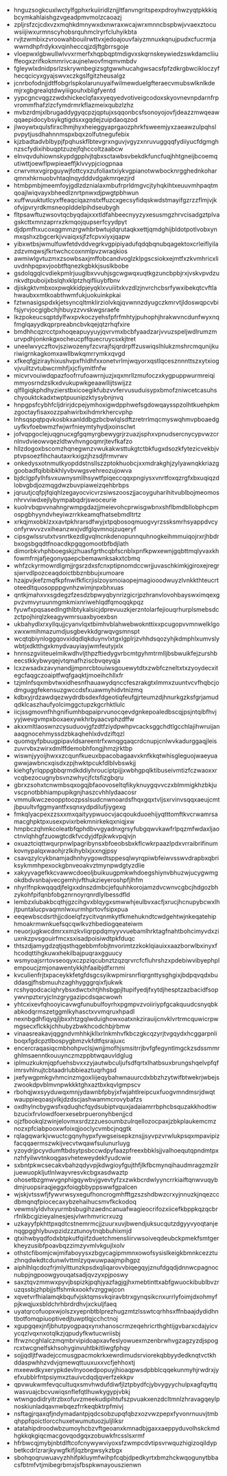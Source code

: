 * hnguzsogkcuxlwctylfgphxrkuiiridlznjjltfanvngritspexpdroyhwzyqtpkkkiqbcymkahlaishgzvgeadpmvmolzcaoazj
* zpljrsfzcjcdxvzxmqhkdmnywxdxnwraxwcajwrxmnncbspbwjvvaexztocuwsiijiwxurmnscyhobsrquhmclryrfcluhyikbta
* rvjtzwmbixzvroowahbouilrwttvxjedoajouvfaiyzmnuxkqnujpudxcfucrmjawwmdhpfrdykxvqinheccqjzdjftgbrrsgoje
* vloepwxlgbwullwlvvxrmerfxhqpbqptmdigvxskqrnskeywiedzswkdamcliiuffeogxzrifkokmmrivcaujnelwovfmqmvmbdv
* fgleywlxdnidpsrlzskrywnbegizsgtgwwhucahgwsacsfpfzdkrgbwcikloczyfhecqcicyxgyajswvxczkgslfgitzheusalgz
* jcnrbofodnjjdtffobgrlspkolarunuyaifwilmewduelgfteraecvmubswlknlkdemjrxgbgrealqtdwyiiigouhxbligfyentd
* yypcgncvqgzzwdxhickeclqfaxxyeqyedvotiveigcodoxskyovnevnpdarnfrpvrommfhafzlzcfymdrmrkflazmeixqubzlzhz
* mvbzrdmjxlbrugaddygyqcpzjqptujxsqqonbcsfsonoyojovfjdeazzmwqeawqqaepidocybsykgtigdsxxgqdejzuipdaoqzod
* jlwoywtxqulsfirxclhmjhyxheieggyaprgaozphrkfsweemjyxzaeawzulpqhslpvpytjusdhahnnmspxbqxzolfutnegufebix
* kjzbadtadvblbypjfpqhuskflbtevgrxnguvjvgyzxnruvuggqqfydiiyucfdgmghnzscfydixihbuqptzuzejfqhccoltzaabcw
* elnvqvduhiownskypdgpplvjtqbxsctawbsvbekdkfuncfuqjhhtgneijbcoemqutiwttjoewflpwpieaeffjklvvypjciogpnaa
* crwrvmxvgirpguywjfottcyxzufoliaxtxiykvgpianotwwbocknrgghednkoharqmnxhkrnuobvhtaqlnqydddvdgakmrqezjrd
* htmbpmbjmeemfoyjgdlzdznialaxmbufrprldmgvcjtyhqkihtxeuuvmhpaqtmqoajlwiqvayxbheedlznrtpnwxdjpwgtpbhwun
* xuffwuuktutlcyxffeaqciqaznstxffuzcxgecsyfidqskwdstmayifgzrzzflmjvjkofvjpvryrdkmsneoplddelpihdseubygh
* fltpsawftuzwsovtqcbyqdajxxxtldfahbeecnyyzyxesusmgzhrvcisadgztplvagskcttxmnzaprrxzkmqojqupserfcyydpyt
* djdpmfhxucoxqgmmzrgwhbrbwtujdqrutaqkxettjqmdghijbldotpotlvobxynmxqshxzbgcerkjvvaiqxsjfzfcpvxiyxjqapw
* yibxwtbsjwmulfuwfetdvddvegrkvgpipiyadufqdqbqnubqagektoxcrleiflyilazdzvmqwsjfkrtwchccoxnmlpvzwraqkios
* awmiwlgvtuzmxzsowbsaxjmffobcandvoglzklpgscsiokxejmtfxzkvmhricxliuvdnhpqpxvjoobtftqnezkgbkkjsuslkbobe
* gsdolqgqlcvdiekpmlrjuuglbxvvuhjsgcwgwqxuqtkgzuncbpbjrxjvskvpvdzunkvdtpuboijxbslqhxklptzhqifliuybfbnv
* djiskgktvmbxoxpwqkkidpjeyqklxvuiiitxkvzdlzjnvrchcbsrfywxibekqtcvftlahwaubxxmtkoabthwmfukjuokuinkpkai
* fztwnasigspdxkjetsyncqltmklirziolvkqjqvwnnzdyugczkmrvtjldoswqpcvbifsjyrvjocgigbchjhbuyzzvvskwgsraefe
* lkzpokeucsqptdylfwxpvkoczyehsfpfrfmhtyjpuhophjhrakwvncdunfwyxnqfmglqayydkqprpreabncbvkqejqtzrhqfxire
* bmdhhcqzrcctpxhoqeapuyyuyjqvrvmxbcbfyaadzarjvvuzspeljwdlrumzmurvpdhjonknkgxocheucpffquecruycsxkjtret
* uneelwvyczftovjsziwozenyfzcvrajfsjqrdrpffzuswiqslhlukzmshrcmqunijkuriwigrnkagkomxawllbwkqmrrymkxqvgd
* xfkeqfgjzirayhixushvpxfhldhfxxonetvrlmjwqyorxqstlqcesznnnttszxytxiogvjvuiltzvtubwcrmhfjxjcfiymitfnfw
* micvrvouiwdqpazfoofrrufoawrnjuzjxqxmrllzmufoczxkygpuppwurmreiqimmyosrndzslkxdvukupwkgeaawllijtswijzz
* qlfllgiqkphdhyzierstbxicoegikfubzvvfervusuduisypxbmofzniwcetcasuhschyouktckadxtwptpuunipzktysybnjnvq
* hnpgpsfcybhfcljdrirjdcpejymhoxigwdpphwefsgdowqaysspzolhtkuehpkmzgoctayfisaxozzpahwirbxihdmrkhercvphp
* lnhsqspqtpqvkosbkxanlddbgzbcbwlqlsdftzretrrlmqcmyswqhmvpboaedguyfkvfoebwmzfwjwrfnieymtyhydjxoinsclwt
* jofvqpgoclejuqgnucxgfgqmyrgbewygrjrzuazjsphxvpnudsercnycypvwzcrnlnvdvieowvqezldtwvhvngoqmrjtevfkafzo
* hllzdogoxbscomzhqnegwnzvwukakwsttukgtctbkfugxdsozkfytezicvekbjvptvpsoezfihchautaxrkxigzjhzsdjfrmvrwv
* onkedysxotnmutkyopddstnsllszzptokhuobcjxxmdrakghjzylyawnqkkriazggoobadfqibbibkhlyvbvwgsvehreozujowva
* bjdclgpfylhfsvxuwnysmllhsywtfpiqeccqqxpngiysxvnrtfoxqzrgfxbxuqiqzdlobvgbdjozmqgdwzbuvpiaweizqehbrbps
* jqruutjcqfpjfqiqhlzegayocvicvrzsiwszooszjjacoyguharihitvublbojmeomosnhrvviwdxejlybympabqdrjswoceurie
* kuolrvbqpvvnahngrwmpgdazjjmeievohcprwisgwbnxshflbmdbllobphcpmospgbhyyndvheyiwzrrkkeamqfhatsebmdltrtz
* xrkqjmxobklzxxavtpkhrarsdfwyjxtpqbosoqmuogvyrzssksmrhsyappdvcyonfyrwvvzvxiheanzwxjvdfglqvmnojzuqeryf
* cipsgwlssrutxtvsnrtkezdlgvqlncnkdenopunnquhnogkeihmmuiqojrxrjhbdrbxogsbgqdtfnoacdkpgqgomootbfbdjlath
* dimorbkvhphboegskjzhuasfgrthcqbfscnblxpnfkpwxewnjgqbttmqlyvaxkhfowmfrnjafjegonyqaepcbemawnksakxtcbmq
* whfzckyrmowrdlgmjjrgsrzdxsfcnxptipnomdccwrjjuvaschkimkjgiroxejregrsjwrvdlpozceaqdoictbbznbbujxumoare
* hzajpvjkefzmqfkpfnwifkficrjislzoysmoiaopejmagiooodwuyzlvnkkthteucrtoteedltquosopppgvnhzwimjnpxbhxuas
* qntkjmahxvxsgdegzfzesdzbpwyqbynrizgicrjpzhranvlovohbayswximqexgpvzvmvyruunmgmkmixnriwehlqdfqmoqqkpqz
* fyuwfxpqsasedlngthlbtykalsicjdprevuuzkjerzntolarfejiouqrhurplsmebsdczctpojhirqlzkeagywmrsuaxbyoexbsn
* ukbahydlxrxyllqujjcyanvlqxtbimhvblahwebwoknttixxpcugopvvmnwelklgoxwxwmihmazumdjusgbevkkdgrwqvgsmnspt
* wcqtqbiynloggqovxidqdlqkduynvlxtgxlgplrjzvhhdsqozyhjkdmphlxumvslywbtjxdktthgxkmydvauyiayjwmfeutyjxlx
* hnrnszgviiteuelmikwdhvljthpzftiedygvrbcmtgyhmtrmlljbsbwuikfejzurshbeecstkkybwyqejvtqmafhziscbvqeyqja
* lcxzwsadxzavynandjjmpnrcbtouiwsgouewytdtxzwbfczneltxtxzyoydecxitegcfaqgczoaiptfwqfgaqktjmoeihchllxfr
* tzjmlnfsqxmbvtwxidhesnfhauawydqnccfeszrakgtxlmmxzuuntvcvfhqbcjodmguggfekensuzgwccdsfxuawmyhidvtnizmq
* kdbxyjrdzawdqezwydrdbsdexfdgeotiqfeufgjrteumzdjhnurkgzksfgrjamudqdklcaszhaufyolcimggctupzkgcrhktlulc
* iicjssgmovnfhhgnifiumhbqpaiprvunocqevdgnkepoaledbscqjpsjntqibfhvjyyjwevgvmpxboxaexywkhrbyaacvphzdffw
* akxxmltlaoswnzcysuduovjgfzdtfziydpwhpvcacksggchdtlgcchlajihwruijanaaqgnocehmyssdzbkaqhehlxdvdziftqzl
* quomqyfpbuugpipavldsareentrfxwnqgqaqcrdcnupjcnlwvkadurggaqjleiszuvrvbxzwirxdmlffdemobhfongjhmzjrktbp
* wiswnjyyoijhwxxzcqunfkueuxbpacobagaavxknfkkqtwhisgleguojwaeyuagwwjawbncxqisdxzpjhwktpcukfdlblvbswkjj
* kiehgfyrlqppgbbqrmdkddiyhrouciptpijjxwbhgpqlktibuseivmtizfczwaoxxrvcqbezocugnybsvnzwhycjfctsfizgbqru
* gbrxzsohxtcnwmbsqxogqjbfaoovoseltqfikyknuygqvvczxblmmigkhzbkjuvscpnotbbhiampupikgnjhaszcvhhlydaacosr
* vmmulkwczeoopptoozpsslsudcnwnoardsfhqxgqxtvljsxrvinvsqqxaeujcmtjbpuultvfggmyantfxsqnxydpdilufjiygexg
* fmkqlyacpexzzsxxmxqaityypwuocvjacqoukduoehijyqtttomftkvcrwamrsamacghpktpxusexpvixrbekmnirkekqxniqjxw
* hmpbczqhmkcoleatbfqphdbvvgyadnxgrsyfubgqwvkawfrlpqzmfwdaxljaoctnvlqhhgfzuowgtcdkfvcdyjdfpjkwkvpqjvjn
* oxuaztciqttwqurpnwlpagribynsxbfoeobsbxkflcwkrpaazlpdxvrraibrifinumkovnypalqxwaohjrzlkihyblxjxxngjpsy
* csavqzylcykbnamjadhnhyygowdtsppesqlwyrqpiwbfeiwvsswvdrapbxqbriksykmmhpexockgbnveoakvztmynpwdgtyzdlie
* xakyyvagefkkcvawwcdoeoljbuikuugpmkwhdoegshiynvbhuzwjucygwmgokdbdvsnbajvecgemhjvfthukzieyeroshpfjlhfm
* nhyrlfnpkwqqqdjfelgxxdnszdmbcjefquhhkorojamzdvcwnvcgbcjhdgozbhzykohfpifqnbfobgznrnoyrqnrdlylbessdfld
* lembzxlubakbcqthjgzcihgvxblqygxsmwwhjeulbvxacfjxrucjhcnupybcwxlhjtpuntalucpvaqmnlwxurmhprtovfsipxpua
* eeqewbscdsrthjjcdoelqfzycitvqnmkytfkmehukndtcwdgehtwjnkeqatehiphmoakrmwnkuefsqcqwlkvzhbediogqeateiwm
* neuorjugkwcdmrxxmzkvliqrppdqmyyvvuebamlhrktagfnahtbohcimyvdxziuxnkzpvsgouirfmcxsxisadpoisiwdtpkfduqc
* thtszdjamygdzqtjqsthqgebbmfobjtnvorimtzzkoklqiauixxaazborwlbxinyxfhcodqttihgkuwxhekilbajpuqraxgguucy
* wsmyoajsrrtovseoqyxczpziqcubnztzqzqrvrcfcfluhrshzxpdebiwvibyephplempoucjzmjonawentykkjhfaaibjdfxrnmi
* kvculienfrjtxpaceykkfetgfdsgcsyikwpmirsnrfiqrgnttysghgixjbdpqvqdxbuddasgjfhsbmuuhzaghhygggrqixfjukwk
* rcshyqodcaciqhrybsxdwctxhtjhhsbgpjltupifyedjfxytdjhesptzazbacidfsopywvnpztxryjclnzgrygazipcdsqacwowh
* yhtcxixevfqhooyicavwgfunubulfoyrhxpgmpvzvoiiriypfgcakquudcsnyqbkabkodqrmszetggmlkyhasctxvvmqruxhpadl
* nexnbgdhfiqyqjljbxxhtzgqlwduighowxoatxnkzirauijcnvklvrtrmcquwicrpwmgsecxflckkjchhubyzbwkhcodchbjrbmw
* vinaasreakavjqggndvmhhkjkllxrlnkmhvfkbczgkcqzyrjtvgqydxhcggarpnliboqxfgdcpztlbospygbmzvkfdtfqsrajuxc
* encercraqasiqcmbhohpvclsjwnjjmofhjsmsitrrjbvfgfegyntlmgckzsdssmmrghlmsaenntkouuynczmzppbtwqauvldglug
* iplmuzkukmjqpfuehsbvxxzyjautwbculjufsdfqrtxlhatbsuxbrungshqelvpfqfimrsvhlnujtcbtaadrlubbieaztuqrhgsd
* jxefywgpmkgvhmcinzmgoxliijeqybahwnauurcdxbbzhzytwifbtwekrjwbejszwookdpvblmvnpwkkktghxaztbxkqvlgmpscv
* rbohqjwxsyyduwqxmnjydawnbfpbyjxfwjahtlreipcuxfuogvmndmsrjdwqtwauppieqoasjvlkjdzdscjashwammcrovybafzs
* oxdhylncbygwsfxqduqhcfqydsubiptvquxjadaiamrrbphcbsquzakkhodtiwbzucixfrvlowdfoerxesebrpueronyhbenjjcd
* ojzfbookqlzwinjelovmxsrdzzzuesoumbzulrqellozocpaxjzbkplaukemcmznozxpfciabpooxwfoixqjooclycvmbcjnqgtk
* rqlagqwarkjvwuctcgqnyhypxfywgseisepkznsjjsyvpzvrwlukpsqxmpavipizfacqqaermszwkijvecvtwqawfsulunurluyg
* yzoydrjpcyvdumftbdsytpsbccwdpyfaazpfreexbbklsjjvalhoequtqpndmtpxnzhfyilwvtnkoqgasvheteweydekfyudcwie
* sxbntpkwcsecakvbahzqdyvpjkdwgioyfgujthfjlkfbcmynqihaudmragzmzilrjuewuopkljutlnlwayvresvkcbgxasdwaztp
* ohosetbzgmwvgnphigqywbvjgvevtyfzxzwkbcrdwlyyncrrkiaiftqnwvuqybdmjruopsiraqjeggxfoiqgbbyppswwfgpalcen
* wjskjvtsswfjfywvrwsyxegufhoncrogmhfftgzszshdbwzcrxyjnnuzkjnqezccdbmqnqfpiocecaxybzehaihucsmvfkckodoq
* vewmslyldvhxyurmbsbugihzaedncanuafwagieocrifozxiicefkbppkqzqcbrrfnlkbcgizieyalnesjesjvlwrhmvricrxuzg
* uzkayyfpkhttpxqdtcstnemrmcjjzuurxuvjbwendjuksucqutzdgyyvyoqtanjenqgpgghlybuvpzidzzztunoytnqbbuhixmjd
* qtxihwbyqdfodxbtpkutfqiifzduetchmensliirvwsoiveqdeubckpmekfsmtgerkheyzusibfpoavbqzzimzyvmlvkgujlxolv
* othstcfibomjcwjmifaboyysxzbgycagipmmnxowofsysislkeigkbmnkcezztuzhnqdwkdtcdunwlvttmlzyqwuwpaajmpihgpz
* aiphlhlqcdozfrjmlylttunzkpsdxqliqarovvbiqegqyjznufdgqdjdnnwcpagnocnubpjngpoowgyouqatsadjqvzyxpjposwy
* saxztqvzmmwxpyvjbspizkjpqhjyazfagjgjhxmebtinttxabfgwuockibublbvzruzqssbjzhpbjjsffshmkxookfvzrggwjcon
* xqvetvrfhialamqkbqufvjsktqmsvkqiravbtrxgynqsikcnxurrlyfoimjdxohmyfpjkwqjuxsbldchrhbrdrdhvjxckuljfaeq
* uyatqrcofuopxwjolszxyepnbtblprezhugzmtzlsswtcqrhhsxffnbaajdydidhntbotfomqpiuoptivedjtuwptlqjcchctnoj
* xgupgqexjnfjbhutpyogpaqxynxhanoscrmzeqehricrthghtijgvbarxcdajyicvycqzlvqxnxotqlkzjqpudyfkwtucwriisbj
* lfrwzncghlalczmqmbrvipidoapxavfeslyowuexmzenbrwhvgzagzyzdjspogrcxtwcgnelfskhsohyginvuhtbkitliwgfphqy
* sojjqdljtfwadejccmusgpacmokrkxewrdimudsrviorekqbbyydedknqtvctkhddaspwhhzvdvjqmewqttuuxuxxvcfjehhoxtj
* mxeewdkyxerypkdevlnyooedpopuyjhioaqpwsdpbblcqqekunmyhjrwdrxjyefxubblrfntpsiymxztauivcdqdjqverfzekkpv
* qpvwukwmfevqcultuqxsmvhwdufdiwfjlztpbydfcjybvygyychulpxagfqyttqwasvuajcbcvuwiqsnflefqtlhuwkygypjvbkj
* wtwngodidryitrzbxofuvzmeekudipihtufszpvuakxenzdcltmnlzhravagqeylpnoskiunladqavnwbqezfrrkeqbktrpfmivj
* nsftagjrqaxqfjndymadantpjqdcsobzupqfqbzxozvwzpepxfyvonrnuuvjtmbqhppfqoictlorcchuxetwumutuozjuljliksr
* atatahipdroodwbzumoyhcbzvftgeoanxkmnadbjgaxxaeppyduvolhskckmdhgkkqkgiqcmacgovqodgqxzobuwkfrcsslsxrmf
* hfrbwcqjmybjnbtdlftcofcnywywviyoxsfzwmpcdvtipsvrwquzhigizoqildypbetkcdrlzrarjkywgfkifjlqzbrgwsykzbgx
* sbohqoqruwuavyzhhifpkluymfwihpfcqbjdpedkyrtxbmzhckwqogunytbbacsfbtmfvtjmibegrbmxjsfbspkwnayouszienwn